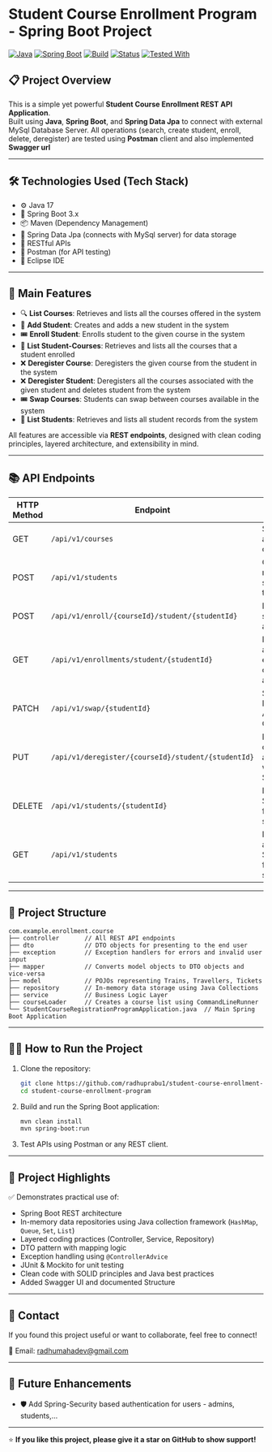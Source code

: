 # Student Course Enrollment Program - Spring Boot Project

[![Java](https://img.shields.io/badge/Java-17-blue?logo=java)](https://www.java.com/)
[![Spring Boot](https://img.shields.io/badge/SpringBoot-3-green?logo=spring)](https://spring.io/projects/spring-boot)
[![Build](https://img.shields.io/badge/Build-Maven-blue?logo=apachemaven)](https://maven.apache.org/)
[![Status](https://img.shields.io/badge/Database-InMemory-yellow)](#)
[![Tested With](https://img.shields.io/badge/Tested%20With-Postman-orange?logo=postman)](https://www.postman.com/)

## 📋 Project Overview
This is a simple yet powerful **Student Course Enrollment REST API Application**.  
Built using **Java**, **Spring Boot**, and **Spring Data Jpa** to connect with external MySql Database Server.
All operations (search, create student, enroll, delete, deregister) are tested using **Postman** client and also implemented **Swagger url**

---

## 🛠️ Technologies Used (Tech Stack)
- ⚙️ Java 17
- 🌱 Spring Boot 3.x
- 📦 Maven (Dependency Management)
- 💾 Spring Data Jpa (connects with MySql server) for data storage
- 🔄 RESTful APIs
- 🧪 Postman (for API testing)
- 🧰 Eclipse IDE

---

## 🚀 Main Features

- 🔍 **List Courses**: Retrieves and lists all the courses offered in the system
- 👤 **Add Student**: Creates and adds a new student in the system 
- 🎟️ **Enroll Student**: Enrolls student to the given course in the system
- 📄 **List Student-Courses**: Retrieves and lists all the courses that a student enrolled
- ❌ **Deregister Course**: Deregisters the given course from the student in the system
- ❌ **Deregister Student**: Deregisters all the courses associated with the given student and deletes student from the system
- 🎟️ **Swap Courses**: Students can swap between courses available in the system  
- 📄️ **List Students**: Retrieves and lists all student records from the system 

All features are accessible via **REST endpoints**, designed with clean coding principles, layered architecture, and extensibility in mind.

---

## 📚 API Endpoints

|HTTP Method|					Endpoint						|				Purpose								 |
|-----------|---------------------------------------------------|------------------------------|
|	GET		| `/api/v1/courses`									|	Search available courses							  |
|	POST	| `/api/v1/students`								|	Creates a new student in the system					  |
|	POST	| `/api/v1/enroll/{courseId}/student/{studentId}`	|	Enrolls a student to a course						 |
|	GET		| `/api/v1/enrollments/student/{studentId}`			|	Retrieves all the enrolled courses of a Student	|
|	PATCH	| `/api/v1/swap/{studentId}`						|	Swap Between Available Courses						 |
|	PUT	| `/api/v1/deregister/{courseId}/student/{studentId}`	|	Deregisters course associated with Student		 |
|	DELETE	| `/api/v1/students/{studentId}`					|	Deletes Student from the system						  |
|	GET		| `/api/v1/students`								|	Retrieves all the Students from the system		|

---

## 🧩 Project Structure

```
com.example.enrollment.course
├── controller       // All REST API endpoints
├── dto              // DTO objects for presenting to the end user
├── exception        // Exception handlers for errors and invalid user input
├── mapper           // Converts model objects to DTO objects and vice-versa
├── model            // POJOs representing Trains, Travellers, Tickets
├── repository       // In-memory data storage using Java Collections
├── service          // Business Logic Layer
├── courseLoader     // Creates a course list using CommandLineRunner
└── StudentCourseRegistrationProgramApplication.java  // Main Spring Boot Application
```

---

## 👨‍💻 How to Run the Project

1. Clone the repository:
   ```bash
   git clone https://github.com/radhuprabu1/student-course-enrollment-program.git
   cd student-course-enrollment-program
   ```

2. Build and run the Spring Boot application:
   ```bash
   mvn clean install
   mvn spring-boot:run
   ```

3. Test APIs using Postman or any REST client.

---

## 💼 Project Highlights

✅ Demonstrates practical use of:
- Spring Boot REST architecture  
- In-memory data repositories using Java collection framework (`HashMap`, `Queue`, `Set`, `List`) 
- Layered coding practices (Controller, Service, Repository)  
- DTO pattern with mapping logic  
- Exception handling using `@ControllerAdvice`  
- JUnit & Mockito for unit testing  
- Clean code with SOLID principles and Java best practices
- Added Swagger UI and documented Structure

---

## 📧 Contact

If you found this project useful or want to collaborate, feel free to connect!

📩 Email: radhumahadev@gmail.com  

---

## 📌 Future Enhancements

- 🛡️ Add Spring-Security based authentication for users - admins, students,...  

---

⭐️ **If you like this project, please give it a star on GitHub to show support!**
